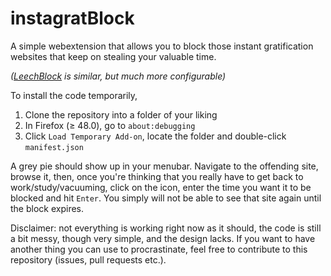 # instagratBlock
A simple webextension that allows you to block those instant gratification websites that keep on stealing your valuable time.

*([LeechBlock](http://www.proginosko.com/leechblock/) is similar, but much more configurable)*

To install the code temporarily,

1. Clone the repository into a folder of your liking
2. In Firefox (≥ 48.0), go to `about:debugging`
3. Click `Load Temporary Add-on`, locate the folder and double-click `manifest.json`

A grey pie should show up in your menubar. Navigate to the offending site, browse it, then, once you're thinking that you really have to get back to work/study/vacuuming, click on the icon, enter the time you want it to be blocked and hit `Enter`. You simply will not be able to see that site again until the block expires.

Disclaimer: not everything is working right now as it should, the code is still a bit messy, though very simple, and the design lacks. If you want to have another thing you can use to procrastinate, feel free to contribute to this repository (issues, pull requests etc.).
